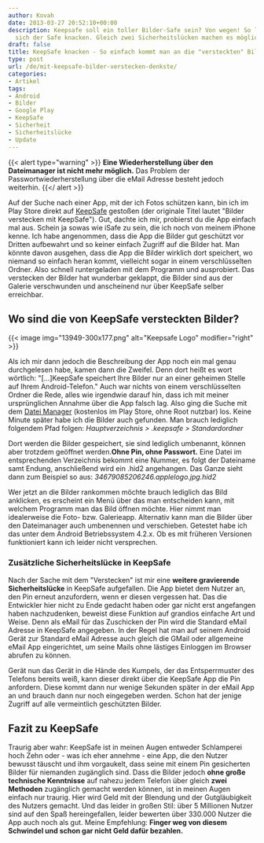 ```yaml
---
author: Kovah
date: 2013-03-27 20:52:10+00:00
description: Keepsafe soll ein toller Bilder-Safe sein? Von wegen! So leicht lässt
  sich der Safe knacken. Gleich zwei Sicherheitslücken machen es möglich.
draft: false
title: KeepSafe knacken - So einfach kommt man an die "versteckten" Bilder
type: post
url: /de/mit-keepsafe-bilder-verstecken-denkste/
categories:
- Artikel
tags:
- Android
- Bilder
- Google Play
- KeepSafe
- Sicherheit
- Sicherheitslücke
- Update
---
```


{{< alert type="warning" >}}
**Eine Wiederherstellung über den Dateimanager ist nicht mehr möglich.** Das Problem der Passwortwiederherstellung über die eMail Adresse besteht jedoch weiterhin.
{{</ alert >}}


Auf der Suche nach einer App, mit der ich Fotos schützen kann, bin ich im Play Store direkt auf [KeepSafe](https://play.google.com/store/apps/details?id=com.kii.safe&hl=de) gestoßen (der originale Titel lautet "Bilder verstecken mit KeepSafe"). Gut, dachte ich mir, probierst du die App einfach mal aus. Schein ja sowas wie iSafe zu sein, die ich noch von meinem iPhone kenne. Ich habe angenommen, dass die App die Bilder gut geschützt vor Dritten aufbewahrt und so keiner einfach Zugriff auf die Bilder hat. Man könnte davon ausgehen, dass die App die Bilder wirklich dort speichert, wo niemand so einfach heran kommt, vielleicht sogar in einem verschlüsselten Ordner. Also schnell runtergeladen mit dem Programm und ausprobiert. Das verstecken der Bilder hat wunderbar geklappt, die Bilder sind aus der Galerie verschwunden und anscheinend nur über KeepSafe selber erreichbar.


## Wo sind die von KeepSafe versteckten Bilder?

{{< image img="13949-300x177.png" alt="Keepsafe Logo" modifier="right" >}}

Als ich mir dann jedoch die Beschreibung der App noch ein mal genau durchgelesen habe, kamen dann die Zweifel. Denn dort heißt es wort wörtlich: "[...]KeepSafe speichert Ihre Bilder nur an einer geheimen Stelle auf Ihrem Android-Telefon." Auch war nichts von einem verschlüsselten Ordner die Rede, alles wie irgendwie darauf hin, dass ich mit meiner ursprünglichen Annahme über die App falsch lag. Also ging die Suche mit dem [Datei Manager](https://play.google.com/store/apps/details?id=com.rhmsoft.fm) (kostenlos im Play Store, ohne Root nutzbar) los. Keine Minute später habe ich die Bilder auch gefunden. Man brauch lediglich folgendem Pfad folgen: _Hauptverzeichnis > .keepsafe > Standardordner_

Dort werden die Bilder gespeichert, sie sind lediglich umbenannt, können aber trotzdem geöffnet werden.**Ohne Pin, ohne Passwort.** Eine Datei im entsprechenden Verzeichnis bekommt eine Nummer, es folgt der Dateiname samt Endung, anschließend wird ein .hid2 angehangen. Das Ganze sieht dann zum Beispiel so aus: _34679085206246.applelogo.jpg.hid2_

Wer jetzt an die Bilder rankommen möchte brauch lediglich das Bild anklicken, es erscheint ein Menü über das man entscheiden kann, mit welchem Programm man das Bild öffnen möchte. Hier nimmt man idealerweise die Foto- bzw. Galerieapp. Alternativ kann man die Bilder über den Dateimanager auch umbenennen und verschieben. Getestet habe ich das unter dem Android Betriebssystem 4.2.x. Ob es mit früheren Versionen funktioniert kann ich leider nicht versprechen.


### Zusätzliche Sicherheitslücke in KeepSafe

Nach der Sache mit dem "Verstecken" ist mir eine **weitere gravierende Sicherheitslücke** in KeepSafe aufgefallen. Die App bietet dem Nutzer an, den Pin erneut anzufordern, wenn er diesen vergessen hat. Das die Entwickler hier nicht zu Ende gedacht haben oder gar nicht erst angefangen haben nachzudenken, beweist diese Funktion auf grandios einfache Art und Weise. Denn als eMail für das Zuschicken der Pin wird die Standard eMail Adresse in KeepSafe angegeben. In der Regel hat man auf seinem Android Gerät zur Standard eMail Adresse auch gleich die GMail oder allgemeine eMail App eingerichtet, um seine Mails ohne lästiges Einloggen im Browser abrufen zu können.

Gerät nun das Gerät in die Hände des Kumpels, der das Entsperrmuster des Telefons bereits weiß, kann dieser direkt über die KeepSafe App die Pin anfordern. Diese kommt dann nur wenige Sekunden später in der eMail App an und brauch dann nur noch eingegeben werden. Schon hat der jenige Zugriff auf alle vermeintlich geschützten Bilder.


## Fazit zu KeepSafe

Traurig aber wahr: KeepSafe ist in meinen Augen entweder Schlamperei hoch Zehn oder - was ich eher annehme - eine App, die den Nutzer bewusst täuscht und ihm vorgaukelt, dass seine mit einem Pin gesicherten Bilder für niemanden zugänglich sind. Dass die Bilder jedoch **ohne große technische Kenntnisse** auf nahezu jedem Telefon über gleich **zwei Methoden** zugänglich gemacht werden können, ist in meinen Augen einfach nur traurig. Hier wird Geld mit der Blendung und der Gutgläubigkeit des Nutzers gemacht. Und das leider in großen Stil: über 5 Millionen Nutzer sind auf den Spaß hereingefallen, leider bewerten über 330.000 Nutzer die App auch noch als gut.
Meine Empfehlung: **Finger weg von diesem Schwindel und schon gar nicht Geld dafür bezahlen.**
